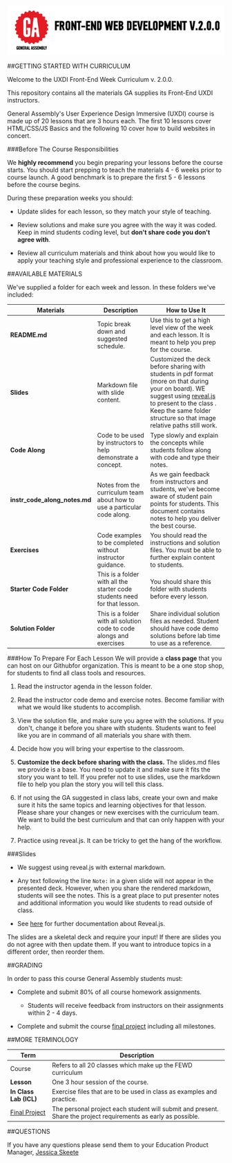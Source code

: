 ![FEWD 2.0.0](img/icons/instructor_fewd_logo.png)


##GETTING STARTED WITH CURRICULUM

Welcome to the UXDI Front-End Week Curriculum v. 2.0.0. 

This repository contains all the materials GA supplies its Front-End UXDI instructors. 

General Assembly's User Experience Design Immersive (UXDI) course is made up of 20 lessons that are 3 hours each. The first 10 lessons cover HTML/CSS/JS Basics and the following 10 cover how to build websites in concert. 

###Before The Course Responsibilities
 
We __highly recommend__ you begin preparing your lessons before the course starts. You should start prepping to teach the materials 4 - 6 weeks prior to course launch. A good benchmark is to prepare the first 5 - 6 lessons before the course begins. 

During these preparation weeks you should: 

*	Update slides for each lesson, so they match your style of teaching.

*	Review solutions and make sure you agree with the way it was coded. Keep in mind students coding level, but __don't share code you don't agree with__.

*	Review all curriculum materials and think about how you would like to apply your teaching style and professional experience to the classroom. 


##AVAILABLE MATERIALS

We've supplied a folder for each week and lesson. In these folders we've included:

|Materials | Description | How to Use It|
|----|---------|---------------|
| __README.md__| Topic break down and suggested schedule. | Use this to get a high level view of the week and each lesson. It is meant to help you prep for the course.|
| __Slides__| Markdown file with slide content.| Customized the deck before sharing with students in pdf format (more on that during your on board). WE suggest using [reveal.js](https://github.com/hakimel/reveal.js) to present to the class . Keep the same folder structure so that image relative paths still work.|
| __Code Along__| Code to be used by instructors to help demonstrate a concept.|Type slowly and explain the concepts while students follow along with code and type their notes. |
| __instr_code_along_notes.md__| Notes from the curriculum team about how to use a particular code along.| As we gain feedback from instructors and students, we've become aware of student pain points for students. This document contains notes to help you deliver the best course.|
| __Exercises__|Code examples to be completed without instructor guidance.| You should read the instructions and solution files. You must be able to further explain content to students.|
| __Starter Code Folder__| This is a folder with all the starter code students need for that lesson.| You should share this folder with students before every lesson.|
| __Solution Folder__| This is a folder with all solution code to code alongs and exercises| Share individual solution files as needed. Student should have code demo solutions before lab time to use as a reference.|


###How To Prepare For Each Lesson
We will provide a __class page__ that you can host on our Githubfor organization. This is meant to be a one stop shop, for students to find all class tools and resources. 

1.	Read the instructor agenda in the lesson folder.

2.	Read the instructor code demo and exercise notes. Become familiar with what we would like students to accomplish.

3.	View the solution file, and make sure you agree with the solutions. If you don't, change it before you share with students. Students want to feel like you are in command of all materials you share with them.

4.	Decide how you will bring your expertise to the classroom.

5.	__Customize the deck before sharing with the class.__ The slides.md files we provide is a base. You need to update it and make sure it fits the story you want to tell. If you prefer not to use slides, use the markdown file to help you plan the story you will tell this class.

6.	If not using the GA suggested in class labs, create your own and make sure it hits the same topics and learning objectives for that lesson. Please share your changes or new exercises with the curriculum team. We want to build the best curriculum and that can only happen with your help.

7.	Practice using reveal.js. It can be tricky to get the hang of the workflow. 


###Slides

*	We suggest using reveal.js with external markdown.

*	Any text following the line `Note:` in a given slide will not appear in the presented deck. However, when you share the rendered markdown, students will see the notes. This is a great place to put presenter notes and additional information you would like students to read outside of class.

*	See [here](https://github.com/hakimel/reveal.js) for further documentation about Reveal.js. 


The slides are a skeletal deck and require your input! If there are slides you do not agree with then update them. If you want to introduce topics in a different order, then reorder them. 


##GRADING

In order to pass this course General Assembly students must:

*	Complete and submit 80% of all course homework assignments. 

	*	Students will receive feedback from instructors on their assignments within 2 - 4 days. 

*	Complete and submit the course [final project](Final_Project/final_project_requirements.md) including all milestones.


##MORE TERMINOLOGY

|Term|Description|
|---|---|
|Course|Refers to all 20 classes which make up the FEWD curriculum|
| __Lesson__ |One 3 hour session of the course. |
| __In Class Lab (ICL)__|Exercise files that are to be used in class as examples and practice.|
|[Final Project](Final_Project/final_project_requirements.md)|The personal project each student will submit and present. Share the project requirements as early as possible.|
	

##QUESTIONS

If you have any questions please send them to your Education Product Manager, [Jessica Skeete](jessicat@generalassemb.ly)


